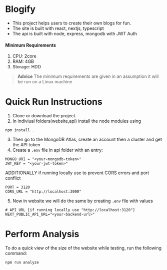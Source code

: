 # Blogify

- This project helps users to create their own blogs for fun.
- The site is built with react, nextjs, typescript
- The api is built with node, express, mongodb with JWT Auth

#### Minimum Requirements

1. CPU: 2core
2. RAM: 4GB
3. Storage: HDD

> **Advice**
> The minimum requirements are given in an assumption it will be run on a Linux machine

# Quick Run Instructions

1. Clone or download the project.
2. In indiviual folders(website,api) install the node modules using

```
npm install .
```

3. Then go to the MongoDB Atlas, create an account then a cluster and get the API token
4. Create a `.env` file in api folder with an entry:

```
MONGO_URI = "<your-mongodb-token>"
JWT_KEY = "<your-jwt-token>"
```

ADDITIONALLY if running locally use to prevent CORS errors and port conflict

```
PORT = 3120
CORS_URL = "http://localhost:3000"
```

5. Now in website we will do the same by creating `.env` file with values

```
# API URL [if running locally use "http://localhost:3120"]
NEXT_PUBLIC_API_URL="<your-backend-url>"
```

# Perform Analysis

To do a quick view of the size of the website while testing, run the following command:

```
npm run analyze
```
